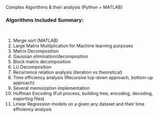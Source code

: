 Complex Algorithms & their analysis (Python + MATLAB) <br>
<h3> Algorithms Included Summary: </h1><br>

<ol>
<li> Merge sort (MATLAB)</li>
<li> Large Matrix Multiplication for Machine learning purposes</li>
<li> Matrix Decomposition</li>
<li> Gaussian elimination/decomposition</li>
<li> Block matrix decomposition</li>
<li> LU Decomposition</li>
<li> Recurrence relation analysis (iteration vs theoretical)</li>
<li> Time efficiency analysis (Recursive top-down approach, bottom-up approach)</li>
<li> Several memoization implementation</li>
<li> Huffman Encoding (Full process, building tree, encoding, decoding, exporting files)</li>
<li> Linear Regression models on a given any dataset and their time efficiency analysis</li>
</ol>
